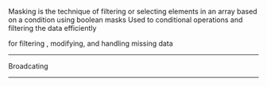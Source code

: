 
Masking is the technique of filtering or selecting elements in an array based on a condition using boolean masks
Used to conditional operations  and filtering the data efficiently 

for filtering , modifying, and handling missing data


___

Broadcating



___


